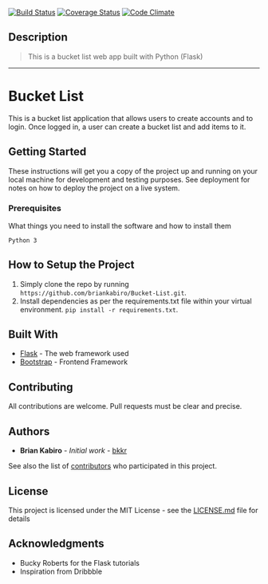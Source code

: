 [![Build Status](https://travis-ci.org/briankabiro/Bucket-List.svg?branch=master)](https://travis-ci.org/briankabiro/Bucket-List)
[![Coverage Status](https://coveralls.io/repos/github/briankabiro/Bucket-List/badge.svg?branch=master)](https://coveralls.io/github/briankabiro/Bucket-List?branch=master)
[![Code Climate](https://codeclimate.com/github/codeclimate/codeclimate/badges/gpa.svg)](https://codeclimate.com/github/briankabiro/Bucket-List)

## Description
> This is a bucket list web app built with Python (Flask)

----

# Bucket List

This is a bucket list application that allows users to create accounts and to login. Once logged in, a user can create a bucket list and add items to it.

## Getting Started

These instructions will get you a copy of the project up and running on your local machine for development and testing purposes. See deployment for notes on how to deploy the project on a live system.

### Prerequisites

What things you need to install the software and how to install them

```
Python 3
```
## How to Setup the Project
1. Simply clone the repo by running ```https://github.com/briankabiro/Bucket-List.git```.
2. Install dependencies as per the requirements.txt file within your virtual environment. ```pip install -r requirements.txt```.


## Built With

* [Flask](http://www.dropwizard.io/1.0.2/docs/) - The web framework used
* [Bootstrap](http://getbootstrap.com/) - Frontend Framework


## Contributing

All contributions are welcome. Pull requests must be clear and precise.

 
## Authors

* **Brian Kabiro** - *Initial work* - [bkkr](https://github.com/briankabiro)

See also the list of [contributors](https://github.com/briankabiro/Bucket-List/contributors) who participated in this project.

## License

This project is licensed under the MIT License - see the [LICENSE.md](LICENSE.md) file for details

## Acknowledgments

* Bucky Roberts for the Flask tutorials
* Inspiration from Dribbble
